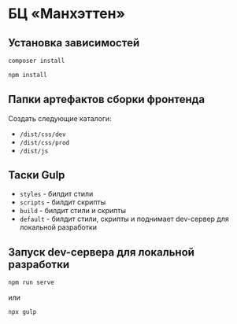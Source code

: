 # БЦ «Манхэттен»

## Установка зависимостей

```bash
composer install
```

```bash
npm install
```

## Папки артефактов сборки фронтенда

Создать следующие каталоги:

- `/dist/css/dev`
- `/dist/css/prod`
- `/dist/js`

## Таски Gulp

- `styles` - билдит стили
- `scripts` - билдит скрипты
- `build` - билдит стили и скрипты
- `default` - билдит стили, скрипты и поднимает dev-сервер для локальной разработки

## Запуск dev-сервера для локальной разработки

```bash
npm run serve
```

или

```bash
npx gulp
```
